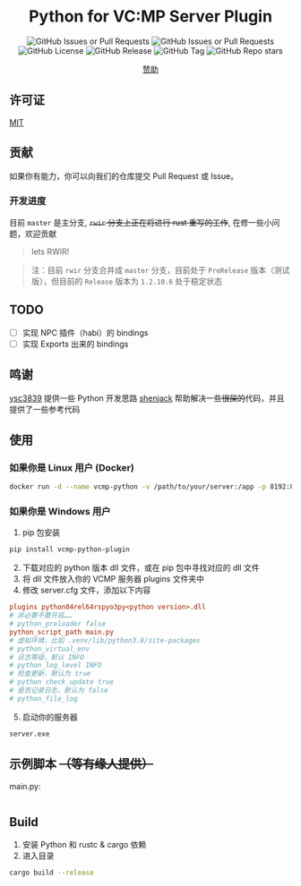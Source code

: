 <div align="center">

# Python for VC:MP Server Plugin

![GitHub Issues or Pull Requests](https://img.shields.io/github/issues-pr/tianxiu2b2t/vcmp-python-plugin)
![GitHub Issues or Pull Requests](https://img.shields.io/github/issues/tianxiu2b2t/vcmp-python-plugin)
![GitHub License](https://img.shields.io/github/license/tianxiu2b2t/vcmp-python-plugin)
![GitHub Release](https://img.shields.io/github/v/release/tianxiu2b2t/vcmp-python-plugin)
![GitHub Tag](https://img.shields.io/github/v/tag/tianxiu2b2t/vcmp-python-plugin)
![GitHub Repo stars](https://img.shields.io/github/stars/tianxiu2b2t/vcmp-python-plugin)
<!-- [![Build](https://github.com/TTB-Network/python-openbmclapi/actions/workflows/build.yml/badge.svg)](https://github.com/TTB-Network/python-openbmclapi/actions/workflows/build.yml)
[![Docker Build](https://github.com/TTB-Network/python-openbmclapi/actions/workflows/docker_build.yml/badge.svg)](https://github.com/TTB-Network/python-openbmclapi/actions/workflows/docker_build.yml)
[![Release](https://github.com/TTB-Network/python-openbmclapi/actions/workflows/release.yml/badge.svg)](https://github.com/TTB-Network/python-openbmclapi/actions/workflows/release.yml) -->
[赞助](https://afdian.net/a/atianxiua)
</div>

## 许可证

[MIT](LICENSE)

## 贡献

如果你有能力，你可以向我们的仓库提交 Pull Request 或 Issue。

### 开发进度

目前 `master` 是主分支, ~~`rwir` 分支上正在将进行 rust 重写的工作~~, 在修一些小问题，欢迎贡献

> lets RWIR!

> 注：目前 `rwir` 分支合并成 `master` 分支，目前处于 `PreRelease` 版本（测试版），但目前的 `Release` 版本为 `1.2.10.6` 处于稳定状态


## TODO
- [ ] 实现 NPC 插件（habi）的 bindings
- [ ] 实现 Exports 出来的 bindings

## 鸣谢

[ysc3839](https://github.com/ysc3839/vcmp-python-plugin) 提供一些 Python 开发思路
[shenjack](https://github.com/shenjackyuanjie/icalingua-bridge-bot) 帮助解决一些~~很屎的~~代码，并且提供了一些参考代码

## 使用

### 如果你是 Linux 用户 (Docker)

```bash
docker run -d --name vcmp-python -v /path/to/your/server:/app -p 8192:8192 tianxiu2b2t/vcmp-python server
```

### 如果你是 Windows 用户

1. pip 包安装
```bash
pip install vcmp-python-plugin
```

2. 下载对应的 python 版本 dll 文件，或在 pip 包中寻找对应的 dll 文件
3. 将 dll 文件放入你的 VCMP 服务器 plugins 文件夹中
4. 修改 server.cfg 文件，添加以下内容

```cfg
plugins python04rel64rspyo3py<python version>.dll
# 非必要不要开启……
# python_preloader false
python_script_path main.py
# 虚拟环境，比如 .venv/lib/python3.8/site-packages
# python_virtual_env 
# 日志等级，默认 INFO
# python_log_level INFO
# 检查更新，默认为 true
# python check_update true
# 是否记录日志，默认为 false
# python_file_log
```

5. 启动你的服务器
```bash
server.exe
```

## 示例脚本 ~~（等有缘人提供）~~
main.py:
```python

```

## Build

1. 安装 Python 和 rustc & cargo 依赖
2. 进入目录
```bash
cargo build --release
```